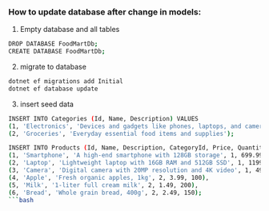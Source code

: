 ### How to update database after change in models:
1. Empty database and all tables
```bash
DROP DATABASE FoodMartDb;
CREATE DATABASE FoodMartDb;
```
2. migrate to database
```bash
dotnet ef migrations add Initial
dotnet ef database update
```
3. insert seed data
```bash
INSERT INTO Categories (Id, Name, Description) VALUES
(1, 'Electronics', 'Devices and gadgets like phones, laptops, and cameras'),
(2, 'Groceries', 'Everyday essential food items and supplies');

INSERT INTO Products (Id, Name, Description, CategoryId, Price, QuantityInStock) VALUES
(1, 'Smartphone', 'A high-end smartphone with 128GB storage', 1, 699.99, 50),
(2, 'Laptop', 'Lightweight laptop with 16GB RAM and 512GB SSD', 1, 1199.99, 30),
(3, 'Camera', 'Digital camera with 20MP resolution and 4K video', 1, 499.99, 15),
(4, 'Apple', 'Fresh organic apples, 1kg', 2, 3.99, 100),
(5, 'Milk', '1-liter full cream milk', 2, 1.49, 200),
(6, 'Bread', 'Whole grain bread, 400g', 2, 2.49, 150);
```bash


